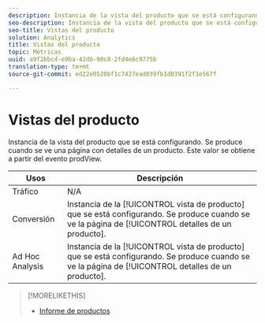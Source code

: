 ```yaml
---
description: Instancia de la vista del producto que se está configurando. Se produce cuando se ve una página con detalles de un producto. Este valor se obtiene a partir del evento prodView.
seo-description: Instancia de la vista del producto que se está configurando. Se produce cuando se ve una página con detalles de un producto. Este valor se obtiene a partir del evento prodView.
seo-title: Vistas del producto
solution: Analytics
title: Vistas del producto
topic: Métricas
uuid: a9f2bbcd-e9ba-42d6-90c8-2fd4e6c9775b
translation-type: tm+mt
source-git-commit: ed22e0520bf1c7427ead039fb1d0391f2f1e567f

---
```



# Vistas del producto

Instancia de la vista del producto que se está configurando. Se produce cuando se ve una página con detalles de un producto. Este valor se obtiene a partir del evento prodView.

| Usos | Descripción |
|---|---|
| Tráfico | N/A |
| Conversión | Instancia de la [!UICONTROL vista de producto] que se está configurando. Se produce cuando se ve la página de [!UICONTROL detalles de un producto]. |
| Ad Hoc Analysis  | Instancia de la [!UICONTROL vista de producto] que se está configurando. Se produce cuando se ve la página de [!UICONTROL detalles de un producto]. |

>[!MORELIKETHIS]
>
>* [Informe de productos](/help/components/c-variables/dimensionslist/reports-products.md)

